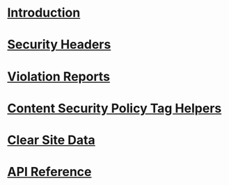 ﻿# [Introduction](index.md)

# [Security Headers](articles/security-headers.md)

# [Violation Reports](articles/violation-reports.md)

# [Content Security Policy Tag Helpers](articles/csp-tag-helpers.md)

# [Clear Site Data](articles/clear-site-data.md)

# [API Reference](api/Lib.AspNetCore.Security.html)